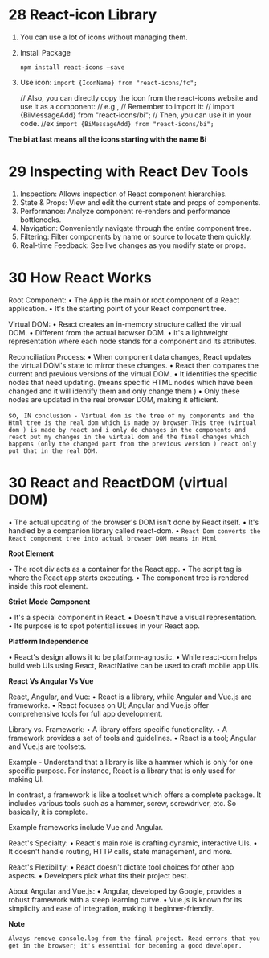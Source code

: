 # 28 **React-icon Library**

1. You can use a lot of icons without managing them.

2. Install Package

   `npm install react-icons –save`

3. Use icon:
   `import {IconName} from "react-icons/fc";`

   // Also, you can directly copy the icon from the react-icons website and use it as a component:
   // e.g., <BiMessageAdd/>
   // Remember to import it:
   // import {BiMessageAdd} from "react-icons/bi";
   // Then, you can use it in your code.
   //ex `import {BiMessageAdd} from "react-icons/bi";`

**The bi at last means all the icons starting with the name Bi**

# 29 **Inspecting with React Dev Tools**

1. Inspection: Allows inspection of React component hierarchies.
2. State & Props: View and edit the current state and props of components.
3. Performance: Analyze component re-renders and performance bottlenecks.
4. Navigation: Conveniently navigate through the entire component tree.
5. Filtering: Filter components by name or source to locate them quickly.
6. Real-time Feedback: See live changes as you modify state or props.

# 30 **How React Works**

Root Component:
• The App is the main or root component of a React application.
• It's the starting point of your React component tree.

Virtual DOM:
• React creates an in-memory structure called the virtual DOM.
• Different from the actual browser DOM.
• It's a lightweight representation where each node stands for a component and its attributes.

Reconciliation Process:
• When component data changes, React updates the virtual DOM's state to mirror these changes.
• React then compares the current and previous versions of the virtual DOM.
• It identifies the specific nodes that need updating. (means specific HTML nodes which have been changed and it will identify them and only change them )
• Only these nodes are updated in the real browser DOM, making it efficient.

so,
` IN conclusion - Virtual dom is the tree of my components and the Html tree is the real dom which is made by browser.THis tree (virtual dom ) is made by react and i only do changes in the components and react put my changes in the virtual dom and the final changes which happens (only the changed part from the previous version ) react only put that in the real DOM.`

# 30 **React and ReactDOM (virtual DOM)**

• The actual updating of the browser's DOM isn't done by React itself.
• It's handled by a companion library called react-dom.
• `React Dom converts the React component tree into actual browser DOM means in Html`

**Root Element**

• The root div acts as a container for the React app.
• The script tag is where the React app starts executing.
• The component tree is rendered inside this root element.

**Strict Mode Component**

• It's a special component in React.
• Doesn't have a visual representation.
• Its purpose is to spot potential issues in your React app.

**Platform Independence**

• React's design allows it to be platform-agnostic.
• While react-dom helps build web UIs using React, ReactNative can be used to craft mobile app UIs.

**React Vs Angular Vs Vue**

React, Angular, and Vue:
• React is a library, while Angular and Vue.js are frameworks.
• React focuses on UI; Angular and Vue.js offer comprehensive tools for full app development.

Library vs. Framework:
• A library offers specific functionality.
• A framework provides a set of tools and guidelines.
• React is a tool; Angular and Vue.js are toolsets.

Example - Understand that a library is like a hammer which is only for one specific purpose. For instance, React is a library that is only used for making UI.

In contrast, a framework is like a toolset which offers a complete package. It includes various tools such as a hammer, screw, screwdriver, etc. So basically, it is complete.

Example frameworks include Vue and Angular.

React's Specialty:
• React's main role is crafting dynamic, interactive UIs.
• It doesn't handle routing, HTTP calls, state management, and more.

React's Flexibility:
• React doesn't dictate tool choices for other app aspects.
• Developers pick what fits their project best.

About Angular and Vue.js:
• Angular, developed by Google, provides a robust framework with a steep learning curve.
• Vue.js is known for its simplicity and ease of integration, making it beginner-friendly.

**Note**

`Always remove console.log from the final project.
Read errors that you get in the browser; it's essential for becoming a good developer.`
